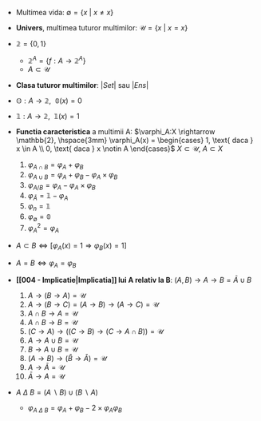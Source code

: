 - Multimea vida: $\emptyset = \{x \ | \ x \ne x\}$
- **Univers**, multimea tuturor multimilor: $\mathcal{U} = \{x \ | \ x = x\}$
- $\mathbb{2} = \{0, 1\}$
	- $\mathbb{2}^A = \{f:A \rightarrow \mathbb{2}^A\}$
	- $A \subset \mathcal{U}$
- **Clasa tuturor multimilor**: $|Set|$ sau $|Ens|$

- $\mathbb{O}:A \rightarrow \mathbb{2}, \ \ \mathbb{0}(x) = 0$
- $\mathbb{1}:A \rightarrow \mathbb{2}, \ \ \mathbb{1}(x) = 1$

 - **Functia caracteristica** a multimii A: $\varphi_A:X \rightarrow \mathbb{2}, \hspace{3mm} \varphi_A(x) = \begin{cases} 1, \text{ daca } x \in A \\ 0, \text{ daca } x \notin A \end{cases}$
  $X \subset \mathcal{U}, \ A \subset X$
	  1. $\varphi_{A \cap B} = \varphi_A + \varphi_B$
	  2. $\varphi_{A \cup B} = \varphi_A + \varphi_B - \varphi_A \times \varphi_B$
	  3. $\varphi_{A / B} = \varphi_A - \varphi_A \times \varphi_B$
	  4. $\varphi_{\bar A} = \mathbb{1} - \varphi_A$
	  5. $\varphi_n = \mathbb{1}$
	  6. $\varphi_{\emptyset} = \mathbb{0}$
	  7. $\varphi_A ^2 = \varphi_A$

- $A \subset B \iff [\varphi_A(x) = 1 \Rightarrow \varphi_B(x) = 1]$
- $A = B \iff \varphi_A = \varphi_B$

- **[[004 - Implicatie|Implicatia]] lui A relativ la B**: $(A,B) \rightarrow A \rightarrow B = \bar A \cup B$
	1. $A \rightarrow (B \rightarrow A) = \mathcal{U}$
	2. $A \rightarrow (B \rightarrow C) = (A \rightarrow B) \rightarrow (A \rightarrow C) = \mathcal{U}$
	3. $A \cap B \rightarrow A = \mathcal{U}$
	4. $A \cap B \rightarrow B = \mathcal{U}$
	5. $(C \rightarrow A) \rightarrow ((C \rightarrow B) \rightarrow (C \rightarrow A \cap B)) = \mathcal{U}$
	6. $A \rightarrow A \cup B = \mathcal{U}$
	7. $B \rightarrow A \cup B = \mathcal{U}$
	8. $(A \rightarrow B) \rightarrow (\bar B \rightarrow \bar A) = \mathcal{U}$
	9. $A \rightarrow \bar A = \mathcal{U}$
	10. $\bar A \rightarrow A = \mathcal{U}$

- $A \ \Delta \ B = (A \ \backslash \ B) \cup (B \ \backslash \ A)$
	- $\varphi _{A \ \Delta \ B} = \varphi_A + \varphi_B - 2 \times \varphi_A \varphi_B$
